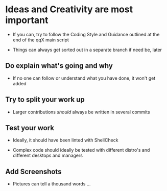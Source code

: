 # Ideas and Creativity are most important

- If you can, try to follow the Coding Style and Guidance outlined at the end of the qqX main script

- Things can always get sorted out in a separate branch if need be, later

## Do explain what's going and why

- If no one can follow or understand what you have done, it won't get added

## Try to split your work up

- Larger contributions _should_ always be written in several commits

## Test your work

- Ideally, it should have been linted with ShellCheck

- Complex code should ideally be tested with different distro's and different desktops and managers

## Add Screenshots

- Pictures can tell a thousand words ...
